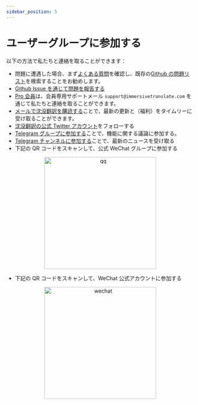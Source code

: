 ```yaml
---
sidebar_position: 5
---
```


# ユーザーグループに参加する

以下の方法で私たちと連絡を取ることができます：

- 問題に遭遇した場合、まず[よくある質問](/docs/faq/)を確認し、既存の[Github の問題リスト](https://github.com/immersive-translate/immersive-translate/issues/)を検索することをお勧めします。
- [Github Issue を通じて問題を報告する](https://github.com/immersive-translate/immersive-translate/issues/)
- [Pro 会員](https://immersivetranslate.com/pricing/)は、会員専用サポートメール `support@immersivetranslate.com` を通じて私たちと連絡を取ることができます。
- [メールで沈没翻訳を購読する](https://immersivetranslate.substack.com/)ことで、最新の更新と（福利）をタイムリーに受け取ることができます。
- [沈没翻訳の公式 Twitter アカウント](https://twitter.com/immersivetran)をフォローする
- [Telegram グループに参加する](https://t.me/+rq848Z09nehlOTgx)ことで、機能に関する議論に参加する。
- [Telegram チャンネルに参加する](https://t.me/immersivetranslate)ことで、最新のニュースを受け取る
- 下記の QR コードをスキャンして、公式 WeChat グループに参加する

<div align="center">
<img src="https://s.immersivetranslate.com/static/official-static/assets/wechat-contact3.jpg" width="300" alt="qq"/>
</div>

- 下記の QR コードをスキャンして、WeChat 公式アカウントに参加する

<div align="center">
<img src="https://s.immersivetranslate.com/static/official-static/assets/wechat-qrcode.jpg" width="300" alt="wechat"/>
</div>
